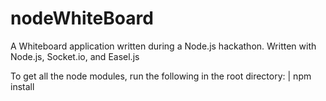 nodeWhiteBoard
==============

A Whiteboard application written during a Node.js hackathon. Written with Node.js, Socket.io, and Easel.js

To get all the node modules, run the following in the root directory:
| npm install
